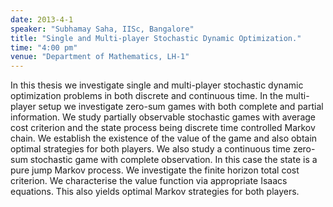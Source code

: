 ```yaml
---
date: 2013-4-1
speaker: "Subhamay Saha, IISc, Bangalore"
title: "Single and Multi-player Stochastic Dynamic Optimization."
time: "4:00 pm"
venue: "Department of Mathematics, LH-1"
---
```

In this thesis we investigate single and multi-player stochastic
dynamic optimization problems in both discrete and continuous time. In the
multi-player setup we investigate zero-sum games with both complete and
partial information. We study partially observable stochastic games with
average cost criterion and the state process being discrete time
controlled Markov chain. We establish the existence of the value of the
game and also obtain optimal strategies for both players. We also study a
continuous time zero-sum stochastic game with complete observation. In
this case the state is a pure jump Markov process. We investigate the
finite horizon total cost criterion. We characterise the value function
via appropriate Isaacs equations. This also yields optimal Markov
strategies for both players.
